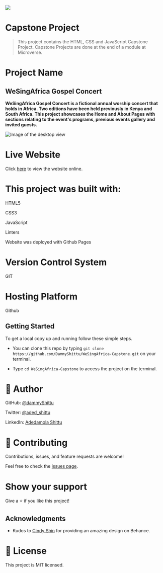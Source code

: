 ![](https://img.shields.io/badge/Microverse-blueviolet)

# Capstone Project

> This project contains the HTML, CSS and JavaScript Capstone Project. Capstone Projects are done at the end of a module at Microverse.

# Project Name

## WeSingAfrica Gospel Concert

**WeSingAfrica Gospel Concert is a fictional annual worship concert that holds in Africa. Two editions have been held previously in Kenya and South Africa. This project showcases the Home and About Pages with sections relating to the event's programs, previous events gallery and invited guests.**

![Image of the desktop view](./images/desktop-design.png)


# Live Website

Click [here](https://dammyshittu.github.io/WeSingAfrica-Capstone/) to view the website online.

# This project was built with:

HTML5

CSS3

JavaScript

Linters

Website was deployed with Github Pages

# Version Control System

GIT

# Hosting Platform

Github

## Getting Started

To get a local copy up and running follow these simple steps.

- You can clone this repo by typing `git clone https://github.com/DammyShittu/WeSingAfrica-Capstone.git` on your terminal.

- Type `cd WeSingAfrica-Capstone` to access the project on the terminal.

# 👤 Author

GitHub: [@dammyShittu](https://github.com/DammyShittu/)

Twitter: [@aded_shittu](https://twitter.com/aded_shittu/)

LinkedIn: [Adedamola Shittu](linkedin.com/in/adedamola-shittu-3ab465172/)

# 🤝 Contributing

Contributions, issues, and feature requests are welcome!

Feel free to check the [issues page](https://github.com/DammyShittu/WeSingAfrica-Capstone/issues).

# Show your support

Give a ⭐️ if you like this project!

## Acknowledgments

- Kudos to [Cindy Shin](https://www.behance.net/adagio07) for providing an amazing design on Behance.

# 📝 License

This project is MIT licensed.
